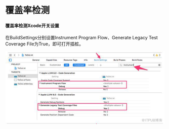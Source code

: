 # 覆盖率检测

#### 覆盖率检测Xcode开关设置

在BuildSettings分别设置Instrument Program Flow、Generate Legacy Test Coverage File为True，即可打开插桩。

![coverageSetting](./img/coverageSetting.jpeg)